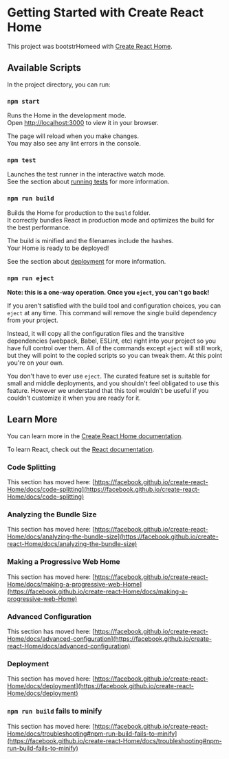 # Getting Started with Create React Home

This project was bootstrHomeed with [Create React Home](https://github.com/facebook/create-react-Home).

## Available Scripts

In the project directory, you can run:

### `npm start`

Runs the Home in the development mode.\
Open [http://localhost:3000](http://localhost:3000) to view it in your browser.

The page will reload when you make changes.\
You may also see any lint errors in the console.

### `npm test`

Launches the test runner in the interactive watch mode.\
See the section about [running tests](https://facebook.github.io/create-react-Home/docs/running-tests) for more information.

### `npm run build`

Builds the Home for production to the `build` folder.\
It correctly bundles React in production mode and optimizes the build for the best performance.

The build is minified and the filenames include the hashes.\
Your Home is ready to be deployed!

See the section about [deployment](https://facebook.github.io/create-react-Home/docs/deployment) for more information.

### `npm run eject`

**Note: this is a one-way operation. Once you `eject`, you can't go back!**

If you aren't satisfied with the build tool and configuration choices, you can `eject` at any time. This command will remove the single build dependency from your project.

Instead, it will copy all the configuration files and the transitive dependencies (webpack, Babel, ESLint, etc) right into your project so you have full control over them. All of the commands except `eject` will still work, but they will point to the copied scripts so you can tweak them. At this point you're on your own.

You don't have to ever use `eject`. The curated feature set is suitable for small and middle deployments, and you shouldn't feel obligated to use this feature. However we understand that this tool wouldn't be useful if you couldn't customize it when you are ready for it.

## Learn More

You can learn more in the [Create React Home documentation](https://facebook.github.io/create-react-Home/docs/getting-started).

To learn React, check out the [React documentation](https://reactjs.org/).

### Code Splitting

This section has moved here: [https://facebook.github.io/create-react-Home/docs/code-splitting](https://facebook.github.io/create-react-Home/docs/code-splitting)

### Analyzing the Bundle Size

This section has moved here: [https://facebook.github.io/create-react-Home/docs/analyzing-the-bundle-size](https://facebook.github.io/create-react-Home/docs/analyzing-the-bundle-size)

### Making a Progressive Web Home

This section has moved here: [https://facebook.github.io/create-react-Home/docs/making-a-progressive-web-Home](https://facebook.github.io/create-react-Home/docs/making-a-progressive-web-Home)

### Advanced Configuration

This section has moved here: [https://facebook.github.io/create-react-Home/docs/advanced-configuration](https://facebook.github.io/create-react-Home/docs/advanced-configuration)

### Deployment

This section has moved here: [https://facebook.github.io/create-react-Home/docs/deployment](https://facebook.github.io/create-react-Home/docs/deployment)

### `npm run build` fails to minify

This section has moved here: [https://facebook.github.io/create-react-Home/docs/troubleshooting#npm-run-build-fails-to-minify](https://facebook.github.io/create-react-Home/docs/troubleshooting#npm-run-build-fails-to-minify)

